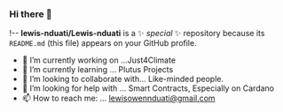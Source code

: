 ### Hi there 👋

!--
**lewis-nduati/Lewis-nduati** is a ✨ _special_ ✨ repository because its `README.md` (this file) appears on your GitHub profile.


- 🔭 I’m currently working on ...Just4Climate
- 🌱 I’m currently learning ... Plutus Projects
- 👯 I’m looking to collaborate with... Like-minded people. 
- 🤔 I’m looking for help with ... Smart Contracts, Especially on Cardano
- 📫 How to reach me: ... lewisowennduati@gmail.com


